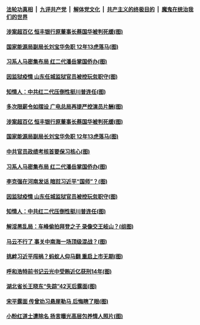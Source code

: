 

####  [法轮功真相](../../../../basic/blob/master/README.md?t=11062031) &nbsp;|&nbsp; [九评共产党](../../../../9ping.md/blob/master/README.md?t=11062031) &nbsp;|&nbsp; [解体党文化](../../../../jtdwh.md/blob/master/README.md?t=11062031)  &nbsp;|&nbsp; [共产主义的终极目的](../../../../gczydzjmd.md/blob/master/README.md?t=11062031) &nbsp;|&nbsp; [魔鬼在统治我们的世界](../../../../mgztzwmdsj.md/blob/master/README.md?t=11062031) 

#### [涉案超百亿 恒丰银行原董事长蔡国华被判死缓(图)](../pages/p2/951659.md?t=11062031) 

#### [国家能源局副局长刘宝华免职 12年13虎落马(图)](../pages/p2/951652.md?t=11062031) 


#### [习系人马密集布局 红二代潘岳掌国侨办(图)](../pages/p2/951571.md?t=11062031) 

#### [因监狱疫情 山东任城监狱官员被控玩忽职守(图)](../pages/p2/951544.md?t=11062031) 

#### [知情人：中共红二代压倒性挺川普连任(图)](../pages/p2/951523.md?t=11062031) 

#### [多次限薪令如摆设 广电总局再提严控演员片酬(图)](../pages/p2/951664.md?t=11062031) 

#### [涉案超百亿 恒丰银行原董事长蔡国华被判死缓(图)](../pages/p2/951659.md?t=11062031) 

#### [国家能源局副局长刘宝华免职 12年13虎落马(图)](../pages/p2/951652.md?t=11062031) 


#### [中共官员政绩考核首要保习核心(图)](../pages/p2/951577.md?t=11062031) 

#### [习系人马密集布局 红二代潘岳掌国侨办(图)](../pages/p2/951571.md?t=11062031) 

#### [李克强在河南发话 暗怼习近平“国师”？(图)](../pages/p2/951559.md?t=11062031) 


#### [因监狱疫情 山东任城监狱官员被控玩忽职守(图)](../pages/p2/951544.md?t=11062031) 

#### [知情人：中共红二代压倒性挺川普连任(图)](../pages/p2/951523.md?t=11062031) 

#### [解淫黑乱局：车峰偷拍拜登之子 录像交王岐山？(组图)](../pages/p2/951318.md?t=11062031) 

#### [马云不行了 事关中南海一场顶级混战？(图)](../pages/p2/951452.md?t=11062031) 

#### [挑衅习近平闯祸？蚂蚁人仰马翻 重启上市无期(图)](../pages/p2/951447.md?t=11062031) 


#### [呼和浩特前书记云光中受贿近亿获刑14年(图)](../pages/p2/951417.md?t=11062031) 

#### [湖北省长王晓东“失踪”42天后露面(图)](../pages/p2/951406.md?t=11062031) 

#### [宋平露面 传曾劝习悬崖勒马 后悔瞎了眼(图)](../pages/p2/951342.md?t=11062031) 

#### [小粉红道士遭除名 扬言曝光高层包养情人照片(图)](../pages/p2/951355.md?t=11062031) 



